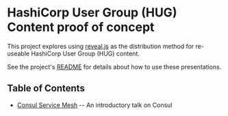 # HashiCorp User Group (HUG) Content proof of concept

This project explores using [reveal.js](https://revealjs.com/) as the distribution method for re-useable HashiCorp User Group (HUG) content.

See the project's [README](https://github.com/christi3k/revealjs-poc/blob/gh-pages/README.md) for details about how to use these presentations.

## Table of Contents

- [Consul Service Mesh](Consul-Service-Mesh.html) -- An introductory talk on Consul
